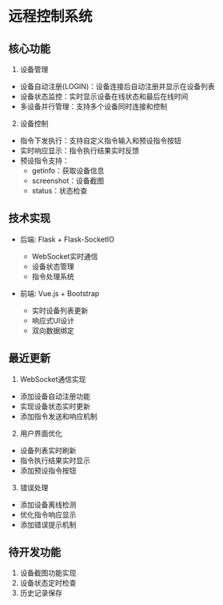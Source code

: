 # 远程控制系统

## 核心功能
1. 设备管理
- 设备自动注册(LOGIN)：设备连接后自动注册并显示在设备列表
- 设备状态监控：实时显示设备在线状态和最后在线时间
- 多设备并行管理：支持多个设备同时连接和控制

2. 设备控制
- 指令下发执行：支持自定义指令输入和预设指令按钮
- 实时响应显示：指令执行结果实时反馈
- 预设指令支持：
  * getinfo：获取设备信息
  * screenshot：设备截图
  * status：状态检查

## 技术实现
- 后端: Flask + Flask-SocketIO
  * WebSocket实时通信
  * 设备状态管理
  * 指令处理系统
  
- 前端: Vue.js + Bootstrap
  * 实时设备列表更新
  * 响应式UI设计
  * 双向数据绑定

## 最近更新
1. WebSocket通信实现
- 添加设备自动注册功能
- 实现设备状态实时更新
- 添加指令发送和响应机制

2. 用户界面优化
- 设备列表实时刷新
- 指令执行结果实时显示
- 添加预设指令按钮

3. 错误处理
- 添加设备离线检测
- 优化指令响应显示
- 添加错误提示机制

## 待开发功能
1. 设备截图功能实现
2. 设备状态定时检查
3. 历史记录保存